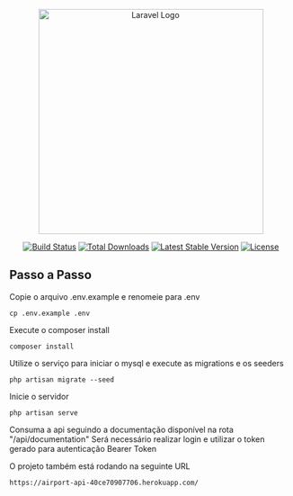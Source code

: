 <p align="center"><a href="https://laravel.com" target="_blank"><img src="https://raw.githubusercontent.com/laravel/art/master/logo-lockup/5%20SVG/2%20CMYK/1%20Full%20Color/laravel-logolockup-cmyk-red.svg" width="400" alt="Laravel Logo"></a></p>

<p align="center">
<a href="https://github.com/laravel/framework/actions"><img src="https://github.com/laravel/framework/workflows/tests/badge.svg" alt="Build Status"></a>
<a href="https://packagist.org/packages/laravel/framework"><img src="https://img.shields.io/packagist/dt/laravel/framework" alt="Total Downloads"></a>
<a href="https://packagist.org/packages/laravel/framework"><img src="https://img.shields.io/packagist/v/laravel/framework" alt="Latest Stable Version"></a>
<a href="https://packagist.org/packages/laravel/framework"><img src="https://img.shields.io/packagist/l/laravel/framework" alt="License"></a>
</p>

## Passo a Passo

Copie o arquivo .env.example e renomeie para .env

``cp .env.example .env``

Execute o composer install

``composer install``

Utilize o serviço para iniciar o mysql e execute as migrations e os seeders

``php artisan migrate --seed``

Inicie o servidor

``php artisan serve``

Consuma a api seguindo a documentação disponível na rota "/api/documentation"
Será necessário realizar login e utilizar o token gerado para autenticação Bearer Token

O projeto também está rodando na seguinte URL

``https://airport-api-40ce70907706.herokuapp.com/``
